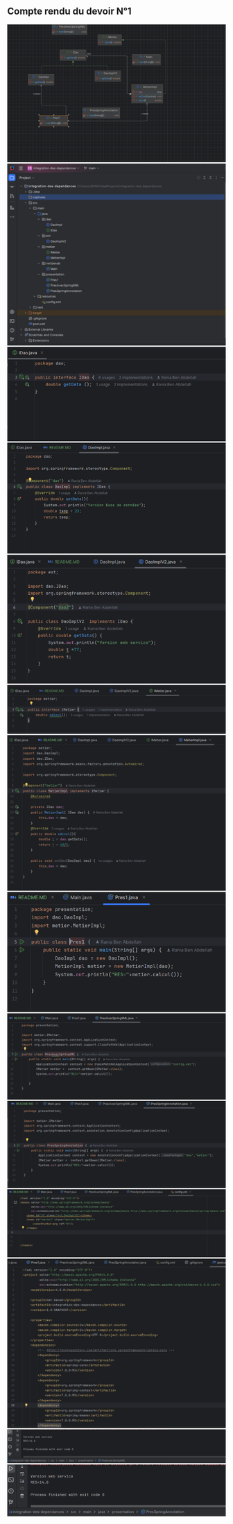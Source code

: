 <h2> Compte rendu du devoir N°1</h2>
<img src="captures/capture12.png">
<img src="captures/capture1.png">

<img src="captures/capture2.png">
<img src="captures/capture3.png">
<img src="captures/capture4.png">
<img src="captures/capture5.png">
<img src="captures/capture6.png">
<img src="captures/capture7.png">
<img src="captures/capture8.png">
<img src="captures/capture9.png">
<img src="captures/capture10.png">
<img src="captures/capture11.png">

<img src="captures/capture13.png">
<img src="captures/capture14.png">